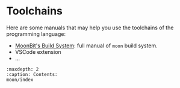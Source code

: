 # Toolchains

Here are some manuals that may help you use the toolchains of the programming language:

- [MoonBit's Build System](./moon/index.md): full manual of `moon` build system.
- VSCode extension
- ...

```{toctree}
:maxdepth: 2
:caption: Contents:
moon/index